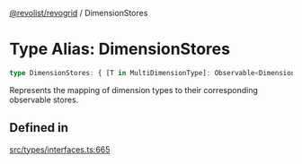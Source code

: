 [@revolist/revogrid](README.md) / DimensionStores

# Type Alias: DimensionStores

```ts
type DimensionStores: { [T in MultiDimensionType]: Observable<DimensionSettingsState> };
```

Represents the mapping of dimension types to their corresponding observable stores.

## Defined in

[src/types/interfaces.ts:665](https://github.com/revolist/revogrid/blob/7eb028636fe9635cf32f3cf0775076c9e2dde053/src/types/interfaces.ts#L665)
